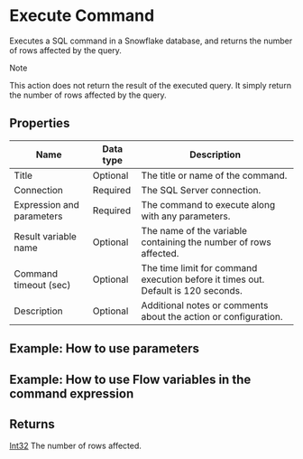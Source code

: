 # Execute Command

Executes a SQL command in a Snowflake database, and returns the number of rows affected by the query.

> [!NOTE]
> This action does not return the result of the executed query. It simply return the number of rows affected by the query.

## Properties

| Name                      | Data type | Description                                                                       |
| ------------------------- | --------- | --------------------------------------------------------------------------------- |
| Title                     | Optional  | The title or name of the command.                                                 |
| Connection                | Required  | The SQL Server connection.                                                        |
| Expression and parameters | Required  | The command to execute along with any parameters.                                 |
| Result variable name      | Optional  | The name of the variable containing the number of rows affected.                  |
| Command timeout (sec)     | Optional  | The time limit for command execution before it times out. Default is 120 seconds. |
| Description               | Optional  | Additional notes or comments about the action or configuration.                   |

## Example: How to use parameters

## Example: How to use Flow variables in the command expression

## Returns

[Int32](https://learn.microsoft.com/en-us/dotnet/api/system.int32) The number of rows affected.
